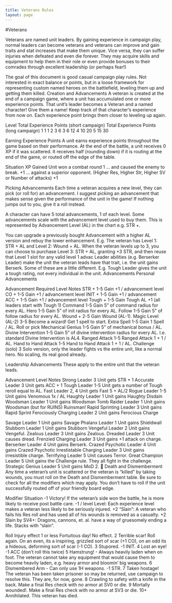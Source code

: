 ```yaml
---
title: Veterans Rules
layout: page
---
```


#Veterans

Veterans are named unit leaders. By gaining experience in campaign play, normal leaders can become veterans and veterans can improve and gain traits and stat increases that make them unique. Vice versa, they can suffer injuries when defeated and even die forever. They may acquire skills and equipment to help them in their role or even provide bonuses to their comrades through excellent leadership (or perhaps fear!)

The goal of this document is good casual campaign play rules. Not interested in exact balance or points, but in a loose framework for representing custom named heroes on the battlefield, leveling them up and getting them killed.
Creation and Advancements
A veteran is created at the end of a campaign game, where a unit has accumulated one or more experience points. That unit’s leader becomes a Veteran and a named character! Give them a name! Keep track of that character’s experience from now on. Each experience point brings them closer to leveling up again. 

Level
Total Experience Points (short campaign)
Total Experience Points
(long campaign)
1
1
1
2
3
6
3
6
12
4
10
20
5
15
30

Earning Experience Points
A unit earns experience points throughout the game based on their performance. At the end of the battle, a unit receives 0 XP if it was scattered. It receives half (rounding down) if it is routing at the end of the game, or routed off the edge of the table.

Situation
XP Gained
Unit won a combat round
1
… and caused the enemy to break.
+1
… against a superior opponent. (Higher Res, Higher Str, Higher SV or Number of attacks)
+1

Picking Advancements
Each time a veteran acquires a new level, they can pick (or roll for) an advancement. I suggest picking an advancement that makes sense given the performance of the unit in the game! If nothing jumps out to you, give it a roll instead. 

A character can have 5 total advancements, 1 of each level. Some advancements scale with the advancement level used to buy them. This is represented by Advancement Level (AL) in the chart e.g. STR +.

You can upgrade a previously bought Advancement with a higher AL version and rebuy the lower enhancement. E.g. The veteran has Level 1: STR + AL and Level 2: Wound + AL.  When the veteran levels up to 3, you can choose to purchase Level 3: STR + AL, granting +3 STR, and then reuse that Level 1 slot for any valid level 1 advac
Leader abilities (e.g. Berserker Leader) make the unit the veteran leads have that trait, i.e. the unit gains Berserk. Some of these are a little different. E.g. Tough Leader gives the unit a tough rating, not every individual in the unit.
Advancements
Personal Advancements

Advancement
Required Level
Notes
STR +
1-5
Gain +1 / advancement level
CO + 
1-5
Gain +1 / advancement level
INIT + 
1-5
Gain +1 / advancement
ACC + 
1-5
Gain +1 / advancement level
Tough + 
1-5
Gain Tough AL +1 (all leaders start with Tough 1)
Command
1-5
Gain 5” of command radius for every AL.
Hero
1-5
Gain 5” of init radius for every AL.
Follow
1-5
Gain 5” of follow radius for every AL.
Wound +
2-5
Gain Wound (AL-1).
Magic Level (AL-2)
3-5
Become a wizard! Get 1 spell to start.
Extra Spell
1-5
Gain 1 Spell / AL. Roll or pick
Mechanical Genius
1-5
Gain 5” of mechanical bonus / AL.
Divine Intervention
1-5
Gain 5” of divine intervention radius for every AL. I.e. standard Divine Intervention is AL4.
Ranged Attack
1-5
Ranged Attack 1 + 1 / AL.
Hand to Hand Attack
1-5
Hand to Hand Attack 1 + 1 / AL.
Challenge (solo)
3
Solo version, only the leader fights vs the entire unit, like a normal hero. No scaling, its real good already.

Leadership Advancements
These apply to the entire unit that the veteran leads.

Advancement
Level
Notes
Strong Leader
3
Unit gets STR + 1
Accurate Leader
3
Unit gets ACC + 1
Tough Leader
1-5
Unit gets a number of Tough reroll equal to AL.
Fast Leader
2, 4
Unit gets Fast 5 + AL/2
Rogue Leader
1-5
Unit gains Venomous 1x / AL
Haughty Leader
1
Unit gains Haughty Disdain
Woodsman Leader
1
Unit gains Woodsman
Tomb Raider Leader
1
Unit gains Woodsman (but for RUINS) Ruinsman!
Rapid Sprinting Leader
3
Unit gains Rapid Sprint
Ferociously Charging Leader
2
Unit gains Ferocious Charge


Savage Leader
1
Unit gains Savage
Phalanx Leader
1
Unit gains Shieldwall
Stubborn Leader
1
Unit gains Stubborn
Vengeful Leader
2
Unit gains Vengeful.
Zealous Leader
3
Unit gains Zealous.
Dreaded Leader
3
Unit causes dread.
Frenzied Charging Leader
3
Unit gains +1 attack on charge.
Berserker Leader
4
Unit gains Berserk.
Crazed Psychotic Leader
4
Unit gains Crazed Psychotic
Irrestistable Charging Leader
3
Unit gains irresistible charge.
Terrifying Leader
5
Unit causes Terror.
Great Champion Leader
5
Unit gains the Challenge rule. They all fight in the challenge.
Strategic Genius Leader
5
Unit gains MoD 2.

Death and Dismemberment
Any time a veteran’s unit is scattered or the veteran is “killed” by taking wounds, you must roll on the Death and Dismemberment table. Be sure to check for all the modifiers which may apply. You don’t have to roll if the unit successfully routed off of your friendly board edge.

Modifier
Situation
-1
Victory! If the veteran’s side won the battle, he is more likely to receive post battle care.
-1 / level
Level: Each experience level makes a veteran less likely to be seriously injured.
+2
“Slain”: A veteran who fails his Res roll and has used all of his wounds is removed as a casualty. 
+2
Slain by SV4+: Dragons, cannons, et. al. have a way of gruesomely ending a life. Stacks with “slain”. 

Roll
Injury effect
1 or less
Fortuitous day! No effect.
2
Terrible scar! Roll again. On an even, its a inspiring, grizzled sort of scar (+1 CO), on an odd its a hideous, deforming sort of scar (-1 CO).
3
Stupored. -1 INIT.
4
Lost an eye! -1 ACC (don’t roll this twice)
5
Hamstrung! - Always heavily laden when on foot. The veteran cannot take any equipment that would cause them to become heavily laden, e.g. heavy armor and bloomin’ big weapons.
6
Dismembered Arm - Can only use 1H weapons. -1 STR.
7
Taken hostage! The veteran has been taken prisoner so may be returned, use campaign to resolve this. They are, for now, gone.
8
Crawling to safety with a knife in the back. Make a final Res check with no armor at SV0 or die.
9
Mortally wounded!. Make a final Res check with no armor at SV3 or die.
10+
Annihilated. This veteran has died.

